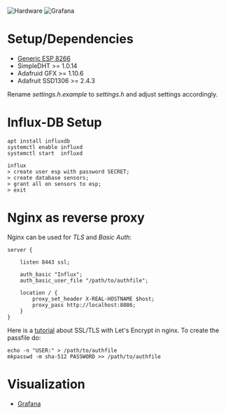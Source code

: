 ![Hardware](https://media.atlantishq.de/pictures/board_sensory_github.jpeg)
![Grafana](https://media.atlantishq.de/pictures/grafana_github_board.png)

# Setup/Dependencies

- [Generic ESP 8266](https://github.com/esp8266/Arduino#installing-with-boards-manager)
- SimpleDHT >= 1.0.14
- Adafruid GFX >= 1.10.6
- Adafruit SSD1306 >= 2.4.3

Rename *settings.h.example* to *settings.h* and adjust settings accordingly.

# Influx-DB Setup

    apt install influxdb
    systemctl enable influxd
    systemctl start  influxd
    
    influx
    > create user esp with password SECRET;
    > create database sensors;
    > grant all on sensors to esp;
    > exit

# Nginx as reverse proxy
Nginx can be used for *TLS* and *Basic Auth*:

    server {
    
        listen 8443 ssl;
    
        auth_basic "Influx";
        auth_basic_user_file "/path/to/authfile";
    
        location / {
            proxy_set_header X-REAL-HOSTNAME $host;
            proxy_pass http://localhost:8086;
        }
    }

Here is a [tutorial](https://medium.com/anti-clickbait-coalition/hassle-free-ssl-with-nginx-f34ddcacf197) about SSL/TLS with Let's Encrypt in nginx. To create the passfile do:

    echo -n "USER:" > /path/to/authfile
    mkpasswd -m sha-512 PASSWORD >> /path/to/authfile

# Visualization

- [Grafana](https://grafana.com/)

